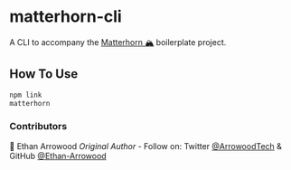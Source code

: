 # matterhorn-cli
A CLI to accompany the [Matterhorn 🏔](https://github.com/Ethan-Arrowood/matterhorn) boilerplate project.

## How To Use
```bash
npm link
matterhorn
```

### Contributors
🦉 Ethan Arrowood _Original Author_ - Follow on: Twitter [@ArrowoodTech](https://twitter.com/arrowoodtech) & GitHub [@Ethan-Arrowood](https://github.com/Ethan-Arrowood/)